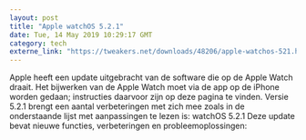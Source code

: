 ```yaml
---
layout: post
title: "Apple watchOS 5.2.1"
date: Tue, 14 May 2019 10:29:17 GMT
category: tech
externe_link: "https://tweakers.net/downloads/48206/apple-watchos-521.html"
---
```


Apple heeft een update uitgebracht van de software die op de Apple Watch draait. Het bijwerken van de Apple Watch moet via de app op de iPhone worden gedaan; instructies daarvoor zijn op deze pagina te vinden. Versie 5.2.1 brengt een aantal verbeteringen met zich mee zoals in de onderstaande lijst met aanpassingen te lezen is: watchOS 5.2.1 Deze update bevat nieuwe functies, verbeteringen en probleemoplossingen:<img src="http://feeds.feedburner.com/~r/tweakers/mixed/~4/5NzEOrtAdXk" height="1" width="1" alt=""/>
